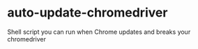 # auto-update-chromedriver
Shell script you can run when Chrome updates and breaks your chromedriver
